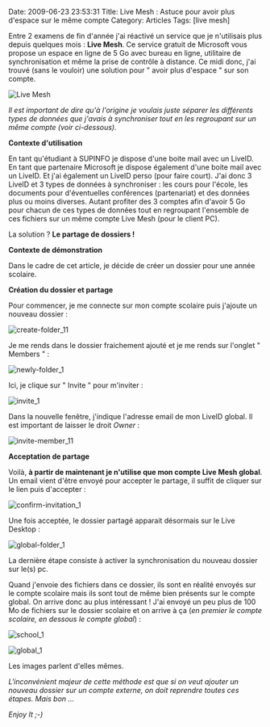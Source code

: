 Date: 2009-06-23 23:53:31
Title: Live Mesh : Astuce pour avoir plus d'espace sur le même compte
Category: Articles
Tags: [live mesh]

Entre 2 examens de fin d'année j'ai réactivé un service que je n'utilisais plus depuis quelques mois : **Live Mesh**. Ce service gratuit de Microsoft vous propose un espace en ligne de 5 Go avec bureau en ligne, utilitaire de synchronisation et même la prise de contrôle à distance. Ce midi donc, j'ai trouvé (sans le vouloir) une solution pour " avoir plus d'espace " sur son compte.

![Live Mesh](/images/2009/06/image_26_1.png)

_Il est important de dire qu'à l'origine je voulais juste séparer les différents types de données que j'avais à synchroniser tout en les regroupant sur un même compte (voir ci-dessous)._

**Contexte d'utilisation**

En tant qu'étudiant à SUPINFO je dispose d'une boite mail avec un LiveID. En tant que partenaire Microsoft je dispose également d'une boite mail avec un LiveID. Et j'ai également un LiveID perso (pour faire court). J'ai donc 3 LiveID et 3 types de données à synchroniser : les cours pour l'école, les documents pour d'éventuelles conférences (partenariat) et des données plus ou moins diverses. Autant profiter des 3 comptes afin d'avoir 5 Go pour chacun de ces types de données tout en regroupant l'ensemble de ces fichiers sur un même compte Live Mesh (pour le client PC).

La solution ? **Le partage de dossiers !**

**Contexte de démonstration**

Dans le cadre de cet article, je décide de créer un dossier pour une année scolaire.

**Création du dossier et partage**

Pour commencer, je me connecte sur mon compte scolaire puis j'ajoute un nouveau dossier :

![create-folder_11](/images/2009/06/create-folder_11.png)

Je me rends dans le dossier fraichement ajouté et je me rends sur l'onglet " Members " :

![newly-folder_1](/images/2009/06/newly-folder_1.png)

Ici, je clique sur " Invite " pour m'inviter :

![invite_1](/images/2009/06/invite_1.png)

Dans la nouvelle fenêtre, j'indique l'adresse email de mon LiveID global. Il est important de laisser le droit _Owner_ :

![invite-member_11](/images/2009/06/invite-member_11.png)

**Acceptation de partage**

Voilà, **à partir de maintenant je n'utilise que mon compte Live Mesh global**. Un email vient d'être envoyé pour accepter le partage, il suffit de cliquer sur le lien puis d'accepter :

![confirm-invitation_1](/images/2009/06/confirm-invitation_1.png)

Une fois acceptée, le dossier partagé apparait désormais sur le Live Desktop :

![global-folder_1](/images/2009/06/global-folder_1.png)

La dernière étape consiste à activer la synchronisation du nouveau dossier sur le(s) pc.

Quand j'envoie des fichiers dans ce dossier, ils sont en réalité envoyés sur le compte scolaire mais ils sont tout de même bien présents sur le compte global. On arrive donc au plus intéressant ! J'ai envoyé un peu plus de 100 Mo de fichiers sur le dossier scolaire et on arrive à ça (_en premier le compte scolaire, en dessous le compte global_) :

![school_1](/images/2009/06/school_1.png)

![global_1](/images/2009/06/global_1.png)

Les images parlent d'elles mêmes.

_L'inconvénient majeur de cette méthode est que si on veut ajouter un nouveau dossier sur un compte externe, on doit reprendre toutes ces étapes. Mais bon ..._

_Enjoy It ;-)_

